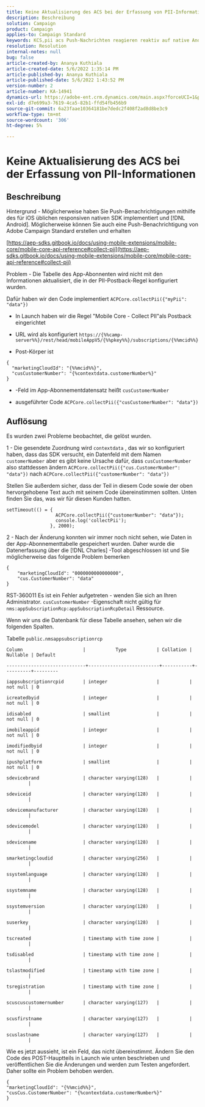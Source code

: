 ```yaml
---
title: Keine Aktualisierung des ACS bei der Erfassung von PII-Informationen
description: Beschreibung
solution: Campaign
product: Campaign
applies-to: Campaign Standard
keywords: KCS,pii acs Push-Nachrichten reagieren reaktiv auf native Android-iOS
resolution: Resolution
internal-notes: null
bug: false
article-created-by: Ananya Kuthiala
article-created-date: 5/6/2022 1:35:14 PM
article-published-by: Ananya Kuthiala
article-published-date: 5/6/2022 1:43:52 PM
version-number: 2
article-number: KA-14941
dynamics-url: https://adobe-ent.crm.dynamics.com/main.aspx?forceUCI=1&pagetype=entityrecord&etn=knowledgearticle&id=f3b0bc5a-41cd-ec11-a7b5-0022480b639b
exl-id: d7e699a3-7619-4ca5-82b1-ffd54fb456b9
source-git-commit: 6a23faae10364181be7dedc2f408f2ad8d8be3c9
workflow-type: tm+mt
source-wordcount: '306'
ht-degree: 5%

---
```


# Keine Aktualisierung des ACS bei der Erfassung von PII-Informationen

## Beschreibung

Hintergrund - Möglicherweise haben Sie Push-Benachrichtigungen mithilfe des für iOS üblichen responsiven nativen SDK implementiert und [!DNL Android]. Möglicherweise können Sie auch eine Push-Benachrichtigung von Adobe Campaign Standard erstellen und erhalten

[https://aep-sdks.gitbook.io/docs/using-mobile-extensions/mobile-core/mobile-core-api-reference#collect-pii](https://aep-sdks.gitbook.io/docs/using-mobile-extensions/mobile-core/mobile-core-api-reference#collect-pii)


Problem - Die Tabelle des App-Abonnenten wird nicht mit den Informationen aktualisiert, die in der PII-Postback-Regel konfiguriert wurden.

Dafür haben wir den Code implementiert `ACPCore.collectPii({"myPii": "data"})`

- In Launch haben wir die Regel &quot;Mobile Core - Collect PII&quot;als Postback eingerichtet

- URL wird als konfiguriert `https://{%%camp-server%%}/rest/head/mobileAppV5/{%%pkey%%}/subscriptions/{%%mcid%%}`

- Post-Körper ist

```
{
  "marketingCloudId": "{%%mcid%%}",
  "cusCustomerNumber": "{%contextdata.customerNumber%}"
}
```

- -Feld im App-Abonnementdatensatz heißt `cusCustomerNumber`

- ausgeführter Code `ACPCore.collectPii({"cusCustomerNumber": "data"})`


## Auflösung


Es wurden zwei Probleme beobachtet, die gelöst wurden.



1 - Die gesendete Zuordnung wird `contextdata` , das wir so konfiguriert haben, dass das SDK versucht, ein Datenfeld mit dem Namen `customerNumber` aber es gibt keine Ursache dafür, dass `cusCustomerNumber` also stattdessen ändern `ACPCore.collectPii({"cus.CustomerNumber": "data"})` nach `ACPCore.collectPii({"customerNumber": "data"})`

Stellen Sie außerdem sicher, dass der Teil in diesem Code sowie der oben hervorgehobene Text auch mit seinem Code übereinstimmen sollten. Unten finden Sie das, was wir für diesen Kunden hatten.

```
setTimeout(() = {
                  ACPCore.collectPii({"customerNumber": "data"});
                  console.log('collectPii');
                }, 2000);
```


2 - Nach der Änderung konnten wir immer noch nicht sehen, wie Daten in der App-Abonnementtabelle gespeichert wurden. Daher wurde die Datenerfassung über die [!DNL Charles] -Tool abgeschlossen ist und Sie möglicherweise das folgende Problem bemerken

```
{
    "marketingCloudId": "0000000000000000",
    "cus.CustomerNumber": "data"
}
```

RST-360011 Es ist ein Fehler aufgetreten - wenden Sie sich an Ihren Administrator.
`cusCustomerNumber` -Eigenschaft nicht gültig für `nms:appSubscriptionRcp:appSubscriptionRcpDetail` Ressource.

Wenn wir uns die Datenbank für diese Tabelle ansehen, sehen wir die folgenden Spalten.



Tabelle `public.nmsappsubscriptionrcp`

```
Column                      |           Type           | Collation | Nullable | Default

-----------------------------+--------------------------+-----------+----------+---------

iappsubscriptionrcpid       | integer                  |           | not null | 0

icreatedbyid                | integer                  |           | not null | 0

idisabled                   | smallint                 |           | not null | 0

imobileappid                | integer                  |           | not null | 0

imodifiedbyid               | integer                  |           | not null | 0

ipushplatform               | smallint                 |           | not null | 0

sdevicebrand                | character varying(128)   |           |          |

sdeviceid                   | character varying(128)   |           |          |

sdevicemanufacturer         | character varying(128)   |           |          |

sdevicemodel                | character varying(128)   |           |          |

sdevicename                 | character varying(128)   |           |          |

smarketingcloudid           | character varying(256)   |           |          |

ssystemlanguage             | character varying(128)   |           |          |

ssystemname                 | character varying(128)   |           |          |

ssystemversion              | character varying(128)   |           |          |

suserkey                    | character varying(128)   |           |          |

tscreated                   | timestamp with time zone |           |          |

tsdisabled                  | timestamp with time zone |           |          |

tslastmodified              | timestamp with time zone |           |          |

tsregistration              | timestamp with time zone |           |          |

scuscuscustomernumber       | character varying(127)   |           |          |

scusfirstname               | character varying(127)   |           |          |

scuslastname                | character varying(127)   |           |          |
```


Wie es jetzt aussieht, ist ein Feld, das nicht übereinstimmt. Ändern Sie den Code des POST-Hauptteils in Launch wie unten beschrieben und veröffentlichen Sie die Änderungen und werden zum Testen angefordert. Daher sollte ein Problem behoben werden.

```
{
"marketingCloudId": "{%%mcid%%}",
"cusCus.CustomerNumber": "{%contextdata.customerNumber%}"
}
```
